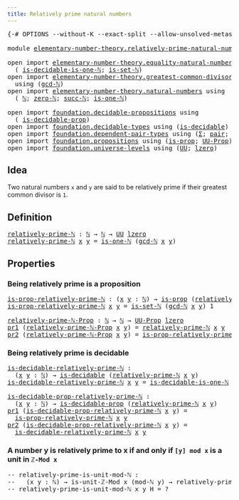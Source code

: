 ```yaml
---
title: Relatively prime natural numbers
---
```


<pre class="Agda"><a id="58" class="Symbol">{-#</a> <a id="62" class="Keyword">OPTIONS</a> <a id="70" class="Pragma">--without-K</a> <a id="82" class="Pragma">--exact-split</a> <a id="96" class="Pragma">--allow-unsolved-metas</a> <a id="119" class="Symbol">#-}</a>

<a id="124" class="Keyword">module</a> <a id="131" href="elementary-number-theory.relatively-prime-natural-numbers.html" class="Module">elementary-number-theory.relatively-prime-natural-numbers</a> <a id="189" class="Keyword">where</a>

<a id="196" class="Keyword">open</a> <a id="201" class="Keyword">import</a> <a id="208" href="elementary-number-theory.equality-natural-numbers.html" class="Module">elementary-number-theory.equality-natural-numbers</a> <a id="258" class="Keyword">using</a>
  <a id="266" class="Symbol">(</a> <a id="268" href="elementary-number-theory.equality-natural-numbers.html#3379" class="Function">is-decidable-is-one-ℕ</a><a id="289" class="Symbol">;</a> <a id="291" href="elementary-number-theory.equality-natural-numbers.html#2215" class="Function">is-set-ℕ</a><a id="299" class="Symbol">)</a>
<a id="301" class="Keyword">open</a> <a id="306" class="Keyword">import</a> <a id="313" href="elementary-number-theory.greatest-common-divisor-natural-numbers.html" class="Module">elementary-number-theory.greatest-common-divisor-natural-numbers</a>
  <a id="380" class="Keyword">using</a> <a id="386" class="Symbol">(</a><a id="387" href="elementary-number-theory.greatest-common-divisor-natural-numbers.html#5623" class="Function">gcd-ℕ</a><a id="392" class="Symbol">)</a>
<a id="394" class="Keyword">open</a> <a id="399" class="Keyword">import</a> <a id="406" href="elementary-number-theory.natural-numbers.html" class="Module">elementary-number-theory.natural-numbers</a> <a id="447" class="Keyword">using</a>
  <a id="455" class="Symbol">(</a> <a id="457" href="elementary-number-theory.natural-numbers.html#1458" class="Datatype">ℕ</a><a id="458" class="Symbol">;</a> <a id="460" href="elementary-number-theory.natural-numbers.html#1479" class="InductiveConstructor">zero-ℕ</a><a id="466" class="Symbol">;</a> <a id="468" href="elementary-number-theory.natural-numbers.html#1492" class="InductiveConstructor">succ-ℕ</a><a id="474" class="Symbol">;</a> <a id="476" href="elementary-number-theory.natural-numbers.html#2001" class="Function">is-one-ℕ</a><a id="484" class="Symbol">)</a>

<a id="487" class="Keyword">open</a> <a id="492" class="Keyword">import</a> <a id="499" href="foundation.decidable-propositions.html" class="Module">foundation.decidable-propositions</a> <a id="533" class="Keyword">using</a>
  <a id="541" class="Symbol">(</a> <a id="543" href="foundation.decidable-propositions.html#2387" class="Function">is-decidable-prop</a><a id="560" class="Symbol">)</a>
<a id="562" class="Keyword">open</a> <a id="567" class="Keyword">import</a> <a id="574" href="foundation.decidable-types.html" class="Module">foundation.decidable-types</a> <a id="601" class="Keyword">using</a> <a id="607" class="Symbol">(</a><a id="608" href="foundation.decidable-types.html#1918" class="Function">is-decidable</a><a id="620" class="Symbol">)</a>
<a id="622" class="Keyword">open</a> <a id="627" class="Keyword">import</a> <a id="634" href="foundation.dependent-pair-types.html" class="Module">foundation.dependent-pair-types</a> <a id="666" class="Keyword">using</a> <a id="672" class="Symbol">(</a><a id="673" href="foundation-core.dependent-pair-types.html#515" class="Record">Σ</a><a id="674" class="Symbol">;</a> <a id="676" href="foundation-core.dependent-pair-types.html#588" class="InductiveConstructor">pair</a><a id="680" class="Symbol">;</a> <a id="682" href="foundation-core.dependent-pair-types.html#605" class="Field">pr1</a><a id="685" class="Symbol">;</a> <a id="687" href="foundation-core.dependent-pair-types.html#617" class="Field">pr2</a><a id="690" class="Symbol">)</a>
<a id="692" class="Keyword">open</a> <a id="697" class="Keyword">import</a> <a id="704" href="foundation.propositions.html" class="Module">foundation.propositions</a> <a id="728" class="Keyword">using</a> <a id="734" class="Symbol">(</a><a id="735" href="foundation-core.propositions.html#1309" class="Function">is-prop</a><a id="742" class="Symbol">;</a> <a id="744" href="foundation-core.propositions.html#1393" class="Function">UU-Prop</a><a id="751" class="Symbol">)</a>
<a id="753" class="Keyword">open</a> <a id="758" class="Keyword">import</a> <a id="765" href="foundation.universe-levels.html" class="Module">foundation.universe-levels</a> <a id="792" class="Keyword">using</a> <a id="798" class="Symbol">(</a><a id="799" href="foundation-core.universe-levels.html#235" class="Primitive">UU</a><a id="801" class="Symbol">;</a> <a id="803" href="Agda.Primitive.html#764" class="Primitive">lzero</a><a id="808" class="Symbol">)</a>
</pre>
## Idea

Two natural numbers `x` and `y` are said to be relatively prime if their greatest common divisor is `1`.

## Definition

<pre class="Agda"><a id="relatively-prime-ℕ"></a><a id="953" href="elementary-number-theory.relatively-prime-natural-numbers.html#953" class="Function">relatively-prime-ℕ</a> <a id="972" class="Symbol">:</a> <a id="974" href="elementary-number-theory.natural-numbers.html#1458" class="Datatype">ℕ</a> <a id="976" class="Symbol">→</a> <a id="978" href="elementary-number-theory.natural-numbers.html#1458" class="Datatype">ℕ</a> <a id="980" class="Symbol">→</a> <a id="982" href="foundation-core.universe-levels.html#235" class="Primitive">UU</a> <a id="985" href="Agda.Primitive.html#764" class="Primitive">lzero</a>
<a id="991" href="elementary-number-theory.relatively-prime-natural-numbers.html#953" class="Function">relatively-prime-ℕ</a> <a id="1010" href="elementary-number-theory.relatively-prime-natural-numbers.html#1010" class="Bound">x</a> <a id="1012" href="elementary-number-theory.relatively-prime-natural-numbers.html#1012" class="Bound">y</a> <a id="1014" class="Symbol">=</a> <a id="1016" href="elementary-number-theory.natural-numbers.html#2001" class="Function">is-one-ℕ</a> <a id="1025" class="Symbol">(</a><a id="1026" href="elementary-number-theory.greatest-common-divisor-natural-numbers.html#5623" class="Function">gcd-ℕ</a> <a id="1032" href="elementary-number-theory.relatively-prime-natural-numbers.html#1010" class="Bound">x</a> <a id="1034" href="elementary-number-theory.relatively-prime-natural-numbers.html#1012" class="Bound">y</a><a id="1035" class="Symbol">)</a>
</pre>
## Properties

### Being relatively prime is a proposition

<pre class="Agda"><a id="is-prop-relatively-prime-ℕ"></a><a id="1110" href="elementary-number-theory.relatively-prime-natural-numbers.html#1110" class="Function">is-prop-relatively-prime-ℕ</a> <a id="1137" class="Symbol">:</a> <a id="1139" class="Symbol">(</a><a id="1140" href="elementary-number-theory.relatively-prime-natural-numbers.html#1140" class="Bound">x</a> <a id="1142" href="elementary-number-theory.relatively-prime-natural-numbers.html#1142" class="Bound">y</a> <a id="1144" class="Symbol">:</a> <a id="1146" href="elementary-number-theory.natural-numbers.html#1458" class="Datatype">ℕ</a><a id="1147" class="Symbol">)</a> <a id="1149" class="Symbol">→</a> <a id="1151" href="foundation-core.propositions.html#1309" class="Function">is-prop</a> <a id="1159" class="Symbol">(</a><a id="1160" href="elementary-number-theory.relatively-prime-natural-numbers.html#953" class="Function">relatively-prime-ℕ</a> <a id="1179" href="elementary-number-theory.relatively-prime-natural-numbers.html#1140" class="Bound">x</a> <a id="1181" href="elementary-number-theory.relatively-prime-natural-numbers.html#1142" class="Bound">y</a><a id="1182" class="Symbol">)</a>
<a id="1184" href="elementary-number-theory.relatively-prime-natural-numbers.html#1110" class="Function">is-prop-relatively-prime-ℕ</a> <a id="1211" href="elementary-number-theory.relatively-prime-natural-numbers.html#1211" class="Bound">x</a> <a id="1213" href="elementary-number-theory.relatively-prime-natural-numbers.html#1213" class="Bound">y</a> <a id="1215" class="Symbol">=</a> <a id="1217" href="elementary-number-theory.equality-natural-numbers.html#2215" class="Function">is-set-ℕ</a> <a id="1226" class="Symbol">(</a><a id="1227" href="elementary-number-theory.greatest-common-divisor-natural-numbers.html#5623" class="Function">gcd-ℕ</a> <a id="1233" href="elementary-number-theory.relatively-prime-natural-numbers.html#1211" class="Bound">x</a> <a id="1235" href="elementary-number-theory.relatively-prime-natural-numbers.html#1213" class="Bound">y</a><a id="1236" class="Symbol">)</a> <a id="1238" class="Number">1</a>

<a id="relatively-prime-ℕ-Prop"></a><a id="1241" href="elementary-number-theory.relatively-prime-natural-numbers.html#1241" class="Function">relatively-prime-ℕ-Prop</a> <a id="1265" class="Symbol">:</a> <a id="1267" href="elementary-number-theory.natural-numbers.html#1458" class="Datatype">ℕ</a> <a id="1269" class="Symbol">→</a> <a id="1271" href="elementary-number-theory.natural-numbers.html#1458" class="Datatype">ℕ</a> <a id="1273" class="Symbol">→</a> <a id="1275" href="foundation-core.propositions.html#1393" class="Function">UU-Prop</a> <a id="1283" href="Agda.Primitive.html#764" class="Primitive">lzero</a>
<a id="1289" href="foundation-core.dependent-pair-types.html#605" class="Field">pr1</a> <a id="1293" class="Symbol">(</a><a id="1294" href="elementary-number-theory.relatively-prime-natural-numbers.html#1241" class="Function">relatively-prime-ℕ-Prop</a> <a id="1318" href="elementary-number-theory.relatively-prime-natural-numbers.html#1318" class="Bound">x</a> <a id="1320" href="elementary-number-theory.relatively-prime-natural-numbers.html#1320" class="Bound">y</a><a id="1321" class="Symbol">)</a> <a id="1323" class="Symbol">=</a> <a id="1325" href="elementary-number-theory.relatively-prime-natural-numbers.html#953" class="Function">relatively-prime-ℕ</a> <a id="1344" href="elementary-number-theory.relatively-prime-natural-numbers.html#1318" class="Bound">x</a> <a id="1346" href="elementary-number-theory.relatively-prime-natural-numbers.html#1320" class="Bound">y</a>
<a id="1348" href="foundation-core.dependent-pair-types.html#617" class="Field">pr2</a> <a id="1352" class="Symbol">(</a><a id="1353" href="elementary-number-theory.relatively-prime-natural-numbers.html#1241" class="Function">relatively-prime-ℕ-Prop</a> <a id="1377" href="elementary-number-theory.relatively-prime-natural-numbers.html#1377" class="Bound">x</a> <a id="1379" href="elementary-number-theory.relatively-prime-natural-numbers.html#1379" class="Bound">y</a><a id="1380" class="Symbol">)</a> <a id="1382" class="Symbol">=</a> <a id="1384" href="elementary-number-theory.relatively-prime-natural-numbers.html#1110" class="Function">is-prop-relatively-prime-ℕ</a> <a id="1411" href="elementary-number-theory.relatively-prime-natural-numbers.html#1377" class="Bound">x</a> <a id="1413" href="elementary-number-theory.relatively-prime-natural-numbers.html#1379" class="Bound">y</a>
</pre>
### Being relatively prime is decidable

<pre class="Agda"><a id="is-decidable-relatively-prime-ℕ"></a><a id="1469" href="elementary-number-theory.relatively-prime-natural-numbers.html#1469" class="Function">is-decidable-relatively-prime-ℕ</a> <a id="1501" class="Symbol">:</a>
  <a id="1505" class="Symbol">(</a><a id="1506" href="elementary-number-theory.relatively-prime-natural-numbers.html#1506" class="Bound">x</a> <a id="1508" href="elementary-number-theory.relatively-prime-natural-numbers.html#1508" class="Bound">y</a> <a id="1510" class="Symbol">:</a> <a id="1512" href="elementary-number-theory.natural-numbers.html#1458" class="Datatype">ℕ</a><a id="1513" class="Symbol">)</a> <a id="1515" class="Symbol">→</a> <a id="1517" href="foundation.decidable-types.html#1918" class="Function">is-decidable</a> <a id="1530" class="Symbol">(</a><a id="1531" href="elementary-number-theory.relatively-prime-natural-numbers.html#953" class="Function">relatively-prime-ℕ</a> <a id="1550" href="elementary-number-theory.relatively-prime-natural-numbers.html#1506" class="Bound">x</a> <a id="1552" href="elementary-number-theory.relatively-prime-natural-numbers.html#1508" class="Bound">y</a><a id="1553" class="Symbol">)</a>
<a id="1555" href="elementary-number-theory.relatively-prime-natural-numbers.html#1469" class="Function">is-decidable-relatively-prime-ℕ</a> <a id="1587" href="elementary-number-theory.relatively-prime-natural-numbers.html#1587" class="Bound">x</a> <a id="1589" href="elementary-number-theory.relatively-prime-natural-numbers.html#1589" class="Bound">y</a> <a id="1591" class="Symbol">=</a> <a id="1593" href="elementary-number-theory.equality-natural-numbers.html#3379" class="Function">is-decidable-is-one-ℕ</a> <a id="1615" class="Symbol">(</a><a id="1616" href="elementary-number-theory.greatest-common-divisor-natural-numbers.html#5623" class="Function">gcd-ℕ</a> <a id="1622" href="elementary-number-theory.relatively-prime-natural-numbers.html#1587" class="Bound">x</a> <a id="1624" href="elementary-number-theory.relatively-prime-natural-numbers.html#1589" class="Bound">y</a><a id="1625" class="Symbol">)</a>

<a id="is-decidable-prop-relatively-prime-ℕ"></a><a id="1628" href="elementary-number-theory.relatively-prime-natural-numbers.html#1628" class="Function">is-decidable-prop-relatively-prime-ℕ</a> <a id="1665" class="Symbol">:</a>
  <a id="1669" class="Symbol">(</a><a id="1670" href="elementary-number-theory.relatively-prime-natural-numbers.html#1670" class="Bound">x</a> <a id="1672" href="elementary-number-theory.relatively-prime-natural-numbers.html#1672" class="Bound">y</a> <a id="1674" class="Symbol">:</a> <a id="1676" href="elementary-number-theory.natural-numbers.html#1458" class="Datatype">ℕ</a><a id="1677" class="Symbol">)</a> <a id="1679" class="Symbol">→</a> <a id="1681" href="foundation.decidable-propositions.html#2387" class="Function">is-decidable-prop</a> <a id="1699" class="Symbol">(</a><a id="1700" href="elementary-number-theory.relatively-prime-natural-numbers.html#953" class="Function">relatively-prime-ℕ</a> <a id="1719" href="elementary-number-theory.relatively-prime-natural-numbers.html#1670" class="Bound">x</a> <a id="1721" href="elementary-number-theory.relatively-prime-natural-numbers.html#1672" class="Bound">y</a><a id="1722" class="Symbol">)</a>
<a id="1724" href="foundation-core.dependent-pair-types.html#605" class="Field">pr1</a> <a id="1728" class="Symbol">(</a><a id="1729" href="elementary-number-theory.relatively-prime-natural-numbers.html#1628" class="Function">is-decidable-prop-relatively-prime-ℕ</a> <a id="1766" href="elementary-number-theory.relatively-prime-natural-numbers.html#1766" class="Bound">x</a> <a id="1768" href="elementary-number-theory.relatively-prime-natural-numbers.html#1768" class="Bound">y</a><a id="1769" class="Symbol">)</a> <a id="1771" class="Symbol">=</a>
  <a id="1775" href="elementary-number-theory.relatively-prime-natural-numbers.html#1110" class="Function">is-prop-relatively-prime-ℕ</a> <a id="1802" href="elementary-number-theory.relatively-prime-natural-numbers.html#1766" class="Bound">x</a> <a id="1804" href="elementary-number-theory.relatively-prime-natural-numbers.html#1768" class="Bound">y</a>
<a id="1806" href="foundation-core.dependent-pair-types.html#617" class="Field">pr2</a> <a id="1810" class="Symbol">(</a><a id="1811" href="elementary-number-theory.relatively-prime-natural-numbers.html#1628" class="Function">is-decidable-prop-relatively-prime-ℕ</a> <a id="1848" href="elementary-number-theory.relatively-prime-natural-numbers.html#1848" class="Bound">x</a> <a id="1850" href="elementary-number-theory.relatively-prime-natural-numbers.html#1850" class="Bound">y</a><a id="1851" class="Symbol">)</a> <a id="1853" class="Symbol">=</a>
  <a id="1857" href="elementary-number-theory.relatively-prime-natural-numbers.html#1469" class="Function">is-decidable-relatively-prime-ℕ</a> <a id="1889" href="elementary-number-theory.relatively-prime-natural-numbers.html#1848" class="Bound">x</a> <a id="1891" href="elementary-number-theory.relatively-prime-natural-numbers.html#1850" class="Bound">y</a>
</pre>
### A number y is relatively prime to x if and only if `[y] mod x` is a unit in `ℤ-Mod x`

<pre class="Agda"><a id="1997" class="Comment">-- relatively-prime-is-unit-mod-ℕ :</a>
<a id="2033" class="Comment">--   (x y : ℕ) → is-unit-ℤ-Mod x (mod-ℕ y) → relatively-prime-ℕ x y</a>
<a id="2101" class="Comment">-- relatively-prime-is-unit-mod-ℕ x y H = ?</a>
</pre>